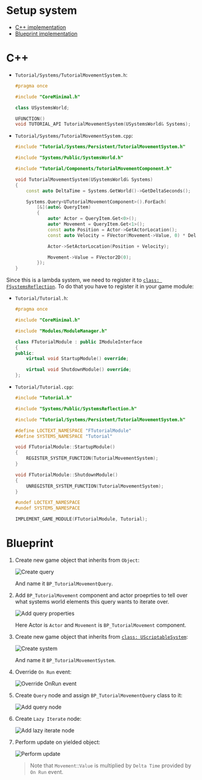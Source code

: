 # Setup system

- [C++ implementation](#c)
- [Blueprint implementation](#blueprint)

# C++

- `Tutorial/Systems/TutorialMovementSystem.h`:

    ```cpp
    #pragma once

    #include "CoreMinimal.h"

    class USystemsWorld;

    UFUNCTION()
    void TUTORIAL_API TutorialMovementSystem(USystemsWorld& Systems);
    ```

- `Tutorial/Systems/TutorialMovementSystem.cpp`:

    ```cpp
    #include "Tutorial/Systems/Persistent/TutorialMovementSystem.h"

    #include "Systems/Public/SystemsWorld.h"

    #include "Tutorial/Components/TutorialMovementComponent.h"

    void TutorialMovementSystem(USystemsWorld& Systems)
    {
        const auto DeltaTime = Systems.GetWorld()->GetDeltaSeconds();

        Systems.Query<UTutorialMovementComponent>().ForEach(
            [&](auto& QueryItem)
            {
                auto* Actor = QueryItem.Get<0>();
                auto* Movement = QueryItem.Get<1>();
                const auto Position = Actor->GetActorLocation();
                const auto Velocity = FVector(Movement->Value, 0) * DeltaTime;

                Actor->SetActorLocation(Position + Velocity);

                Movement->Value = FVector2D(0);
            });
    }
    ```

Since this is a lambda system, we need to register it to [`class: FSystemsReflection`]().
To do that you have to register it in your game module:

- `Tutorial/Tutorial.h`:

    ```cpp
    #pragma once

    #include "CoreMinimal.h"

    #include "Modules/ModuleManager.h"

    class FTutorialModule : public IModuleInterface
    {
    public:
        virtual void StartupModule() override;

        virtual void ShutdownModule() override;
    };
    ```

- `Tutorial/Tutorial.cpp`:

    ```cpp
    #include "Tutorial.h"

    #include "Systems/Public/SystemsReflection.h"

    #include "Tutorial/Systems/Persistent/TutorialMovementSystem.h"

    #define LOCTEXT_NAMESPACE "FTutorialModule"
    #define SYSTEMS_NAMESPACE "Tutorial"

    void FTutorialModule::StartupModule()
    {
        REGISTER_SYSTEM_FUNCTION(TutorialMovementSystem);
    }

    void FTutorialModule::ShutdownModule()
    {
        UNREGISTER_SYSTEM_FUNCTION(TutorialMovementSystem);
    }

    #undef LOCTEXT_NAMESPACE
    #undef SYSTEMS_NAMESPACE

    IMPLEMENT_GAME_MODULE(FTutorialModule, Tutorial);
    ```

# Blueprint

1. Create new game object that inherits from `Object`:

    ![Create query](../../../assets/systems_query_create.png)

    And name it `BP_TutorialMovementQuery`.

1. Add `BP_TutorialMovement` component and actor proeprties to tell over what systems
    world elements this query wants to iterate over.

    ![Add query properties](../../../assets/systems_query_properties.png)

    Here Actor is `Actor` and `Movement` is `BP_TutorialMovement` component.

1. Create new game object that inherits from [`class: UScriptableSystem`]():

    ![Create system](../../../assets/systems_system_create.png)

    And name it `BP_TutorialMovementSystem`.

1. Override `On Run` event:

    ![Override OnRun event](../../../assets/systems_system_run_a.png)

1. Create `Query` node and assign `BP_TutorialMovementQuery` class to it:

    ![Add query node](../../../assets/systems_system_run_b.png)

1. Create `Lazy Iterate` node:

    ![Add lazy iterate node](../../../assets/systems_system_run_c.png)

1. Perform update on yielded object:

    ![Perform update](../../../assets/systems_system_run_d.png)

    > Note that `Movement`::`Value` is multiplied by `Delta Time` provided by
    > `On Run` event.